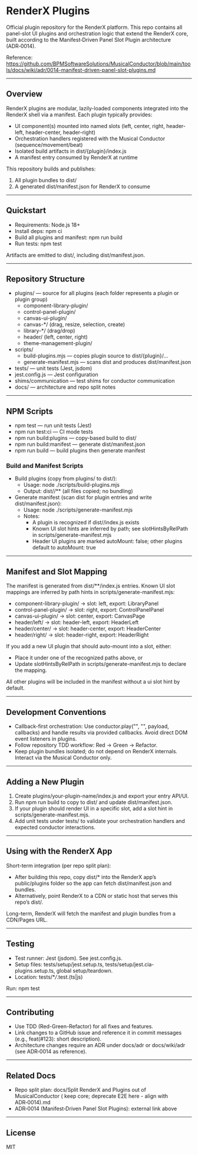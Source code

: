 # RenderX Plugins

Official plugin repository for the RenderX platform. This repo contains all panel-slot UI plugins and orchestration logic that extend the RenderX core, built according to the Manifest‑Driven Panel Slot Plugin architecture (ADR‑0014).

Reference: https://github.com/BPMSoftwareSolutions/MusicalConductor/blob/main/tools/docs/wiki/adr/0014-manifest-driven-panel-slot-plugins.md

---

## Overview

RenderX plugins are modular, lazily-loaded components integrated into the RenderX shell via a manifest. Each plugin typically provides:

- UI component(s) mounted into named slots (left, center, right, header-left, header-center, header-right)
- Orchestration handlers registered with the Musical Conductor (sequence/movement/beat)
- Isolated build artifacts in dist/{plugin}/index.js
- A manifest entry consumed by RenderX at runtime

This repository builds and publishes:

1. All plugin bundles to dist/
2. A generated dist/manifest.json for RenderX to consume

---

## Quickstart

- Requirements: Node.js 18+
- Install deps: npm ci
- Build all plugins and manifest: npm run build
- Run tests: npm test

Artifacts are emitted to dist/, including dist/manifest.json.

---

## Repository Structure

- plugins/ — source for all plugins (each folder represents a plugin or plugin group)
  - component-library-plugin/
  - control-panel-plugin/
  - canvas-ui-plugin/
  - canvas-\*/ (drag, resize, selection, create)
  - library-\*/ (drag/drop)
  - header/ (left, center, right)
  - theme-management-plugin/
- scripts/
  - build-plugins.mjs — copies plugin source to dist/{plugin}/...
  - generate-manifest.mjs — scans dist and produces dist/manifest.json
- tests/ — unit tests (Jest, jsdom)
- jest.config.js — Jest configuration
- shims/communication — test shims for conductor communication
- docs/ — architecture and repo split notes

---

## NPM Scripts

- npm test — run unit tests (Jest)
- npm run test:ci — CI mode tests
- npm run build:plugins — copy-based build to dist/
- npm run build:manifest — generate dist/manifest.json
- npm run build — build plugins then generate manifest

### Build and Manifest Scripts

- Build plugins (copy from plugins/ to dist/):
  - Usage: node ./scripts/build-plugins.mjs
  - Output: dist/<plugin>/\*\* (all files copied; no bundling)
- Generate manifest (scan dist for plugin entries and write dist/manifest.json):
  - Usage: node ./scripts/generate-manifest.mjs
  - Notes:
    - A plugin is recognized if dist/<plugin>/index.js exists
    - Known UI slot hints are inferred by path; see slotHintsByRelPath in scripts/generate-manifest.mjs
    - Header UI plugins are marked autoMount: false; other plugins default to autoMount: true

---

## Manifest and Slot Mapping

The manifest is generated from dist/\*\*/index.js entries. Known UI slot mappings are inferred by path hints in scripts/generate-manifest.mjs:

- component-library-plugin/ → slot: left, export: LibraryPanel
- control-panel-plugin/ → slot: right, export: ControlPanelPanel
- canvas-ui-plugin/ → slot: center, export: CanvasPage
- header/left/ → slot: header-left, export: HeaderLeft
- header/center/ → slot: header-center, export: HeaderCenter
- header/right/ → slot: header-right, export: HeaderRight

If you add a new UI plugin that should auto-mount into a slot, either:

- Place it under one of the recognized paths above, or
- Update slotHintsByRelPath in scripts/generate-manifest.mjs to declare the mapping.

All other plugins will be included in the manifest without a ui slot hint by default.

---

## Development Conventions

- Callback-first orchestration: Use conductor.play("<Plugin>", "<symphony>", payload, callbacks) and handle results via provided callbacks. Avoid direct DOM event listeners in plugins.
- Follow repository TDD workflow: Red → Green → Refactor.
- Keep plugin bundles isolated; do not depend on RenderX internals. Interact via the Musical Conductor only.

---

## Adding a New Plugin

1. Create plugins/your-plugin-name/index.js and export your entry API/UI.
2. Run npm run build to copy to dist/ and update dist/manifest.json.
3. If your plugin should render UI in a specific slot, add a slot hint in scripts/generate-manifest.mjs.
4. Add unit tests under tests/ to validate your orchestration handlers and expected conductor interactions.

---

## Using with the RenderX App

Short-term integration (per repo split plan):

- After building this repo, copy dist/\* into the RenderX app’s public/plugins folder so the app can fetch dist/manifest.json and bundles.
- Alternatively, point RenderX to a CDN or static host that serves this repo’s dist/.

Long-term, RenderX will fetch the manifest and plugin bundles from a CDN/Pages URL.

---

## Testing

- Test runner: Jest (jsdom). See jest.config.js.
- Setup files: tests/setup/jest.setup.ts, tests/setup/jest.cia-plugins.setup.ts, global setup/teardown.
- Location: tests/\*_/_.test.(ts|js)

Run: npm test

---

## Contributing

- Use TDD (Red-Green-Refactor) for all fixes and features.
- Link changes to a GitHub issue and reference it in commit messages (e.g., feat(#123): short description).
- Architecture changes require an ADR under docs/adr or docs/wiki/adr (see ADR‑0014 as reference).

---

## Related Docs

- Repo split plan: docs/Split RenderX and Plugins out of MusicalConductor ( keep core; deprecate E2E here - align with ADR‑0014).md
- ADR‑0014 (Manifest‑Driven Panel Slot Plugins): external link above

---

## License

MIT

